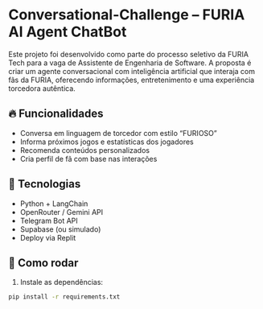 # Conversational-Challenge – FURIA AI Agent ChatBot

Este projeto foi desenvolvido como parte do processo seletivo da FURIA Tech para a vaga de Assistente de Engenharia de Software. A proposta é criar um agente conversacional com inteligência artificial que interaja com fãs da FURIA, oferecendo informações, entretenimento e uma experiência torcedora autêntica.

## 🔥 Funcionalidades
- Conversa em linguagem de torcedor com estilo “FURIOSO”
- Informa próximos jogos e estatísticas dos jogadores
- Recomenda conteúdos personalizados
- Cria perfil de fã com base nas interações

## 🧠 Tecnologias
- Python + LangChain
- OpenRouter / Gemini API
- Telegram Bot API
- Supabase (ou simulado)
- Deploy via Replit

## 🚀 Como rodar
1. Instale as dependências:
```bash
pip install -r requirements.txt
